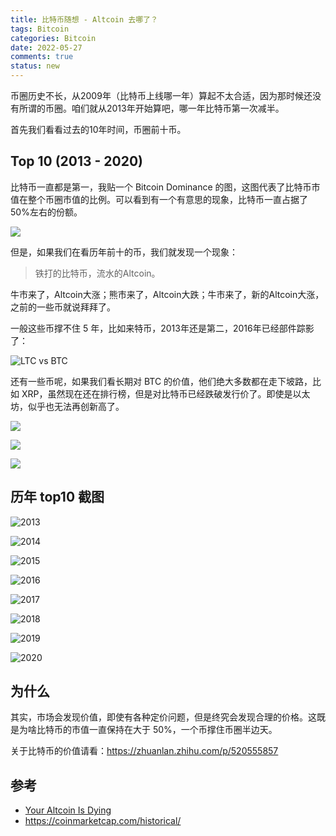 ```yaml
---
title: 比特币随想 - Altcoin 去哪了？
tags: Bitcoin
categories: Bitcoin
date: 2022-05-27
comments: true
status: new
---
```


币圈历史不长，从2009年（比特币上线哪一年）算起不太合适，因为那时候还没有所谓的币圈。咱们就从2013年开始算吧，哪一年比特币第一次减半。

首先我们看看过去的10年时间，币圈前十币。

## Top 10 (2013 - 2020)

比特币一直都是第一，我贴一个 Bitcoin Dominance 的图，这图代表了比特币市值在整个币圈市值的比例。可以看到有一个有意思的现象，比特币一直占据了50%左右的份额。

![](https://i.imgur.com/lFSvWCa.png)

但是，如果我们在看历年前十的币，我们就发现一个现象：

> 铁打的比特币，流水的Altcoin。

牛市来了，Altcoin大涨；熊市来了，Altcoin大跌；牛市来了，新的Altcoin大涨，之前的一些币就说拜拜了。

一般这些币撑不住 5 年，比如来特币，2013年还是第二，2016年已经部件踪影了：

![LTC vs BTC](https://i.imgur.com/HLnU1Tt.png)

还有一些币呢，如果我们看长期对 BTC 的价值，他们绝大多数都在走下坡路，比如 XRP，虽然现在还在排行榜，但是对比特币已经跌破发行价了。即使是以太坊，似乎也无法再创新高了。

![](https://i.imgur.com/ykuZ7qu.png)

![](https://i.imgur.com/AE8A98V.png)

![](https://i.imgur.com/TPSm7pp.png)

## 历年 top10 截图

![2013](https://i.imgur.com/YgEruca.png)

![2014](https://i.imgur.com/JgCTPXi.png)

![2015](https://i.imgur.com/vtB1UBt.png)

![2016](https://i.imgur.com/kL8oVTY.png)

![2017](https://i.imgur.com/oagHoe8.png)

![2018](https://i.imgur.com/aZTcatj.png)

![2019](https://i.imgur.com/USIyap2.png)

![2020](https://i.imgur.com/0QEzMym.png)

## 为什么

其实，市场会发现价值，即使有各种定价问题，但是终究会发现合理的价格。这既是为啥比特币的市值一直保持在大于 50%，一个币撑住币圈半边天。

关于比特币的价值请看：https://zhuanlan.zhihu.com/p/520555857



## 参考
- [Your Altcoin Is Dying](https://www.youtube.com/watch?v=nXfAMzu7eZk&list=RDCMUCF31eojFKhWQJviyMICWO2w&start_radio=1)
- https://coinmarketcap.com/historical/
